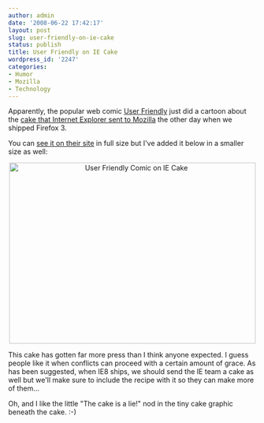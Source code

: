 ```yaml
---
author: admin
date: '2008-06-22 17:42:17'
layout: post
slug: user-friendly-on-ie-cake
status: publish
title: User Friendly on IE Cake
wordpress_id: '2247'
categories:
- Humor
- Mozilla
- Technology
---
```

Apparently, the popular web comic <a href="http://www.userfriendly.org/">User Friendly</a> just did a cartoon about the <a href="http://www.arcanology.com/2008/06/17/ie-sends-mozilla-a-new-cake-for-firefox-3/">cake that Internet Explorer sent to Mozilla</a> the other day when we shipped Firefox 3. 

You can <a href="http://ars.userfriendly.org/cartoons/?id=20080622">see it on their site</a> in full size but I've added it below in a smaller size as well:
<p align="center"><a href="http://www.flickr.com/photos/albill/2602628942/" title="User Friendly Comic on IE Cake"><img src="http://farm4.static.flickr.com/3115/2602628942_33fef8e637.jpg" width="500" height="367" alt="User Friendly Comic on IE Cake" /></a></p>
This cake has gotten far more press than I think anyone expected. I guess people like it when conflicts can proceed with a certain amount of grace. As has been suggested, when IE8 ships, we should send the IE team a cake as well but we'll make sure to include the recipe with it so they can make more of them...

Oh, and I like the little "The cake is a lie!" nod in the tiny cake graphic beneath the cake. :-)

